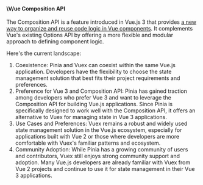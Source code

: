 <h4>\V/ue Composition API</h4>

The Composition API is a feature introduced in Vue.js 3 that provides <ins>a new way to organize and reuse code logic in Vue components</ins>. It complements Vue's existing Options API by offering a more flexible and modular approach to defining component logic.


Here's the current landscape:

1. Coexistence: Pinia and Vuex can coexist within the same Vue.js application. Developers have the flexibility to choose the state management solution that best fits their project requirements and preferences.
2. Preference for Vue 3 and Composition API: Pinia has gained traction among developers who prefer Vue 3 and want to leverage the Composition API for building Vue.js applications. Since Pinia is specifically designed to work well with the Composition API, it offers an alternative to Vuex for managing state in Vue 3 applications.
3. Use Cases and Preferences: Vuex remains a robust and widely used state management solution in the Vue.js ecosystem, especially for applications built with Vue 2 or those where developers are more comfortable with Vuex's familiar patterns and ecosystem.
4. Community Adoption: While Pinia has a growing community of users and contributors, Vuex still enjoys strong community support and adoption. Many Vue.js developers are already familiar with Vuex from Vue 2 projects and continue to use it for state management in their Vue 3 applications.
